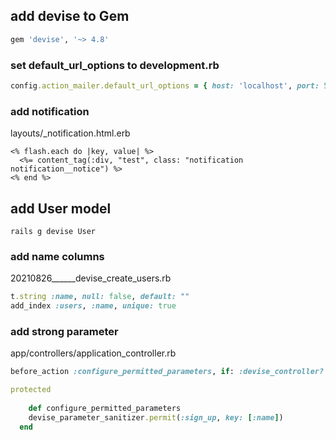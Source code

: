 ## add devise to Gem

```ruby
gem 'devise', '~> 4.8'
```

### set default_url_options to development.rb

```ruby
config.action_mailer.default_url_options = { host: 'localhost', port: 5000 }
```

### add notification

layouts/_notification.html.erb

```erb
<% flash.each do |key, value| %>
  <%= content_tag(:div, "test", class: "notification notification__notice") %>
<% end %>
```

## add User model

`rails g devise User`

### add name columns

20210826______devise_create_users.rb

```ruby
t.string :name, null: false, default: ""
add_index :users, :name, unique: true
```

### add strong parameter

app/controllers/application_controller.rb

```ruby
before_action :configure_permitted_parameters, if: :devise_controller?

protected
	
	def configure_permitted_parameters
    devise_parameter_sanitizer.permit(:sign_up, key: [:name])
  end
```

